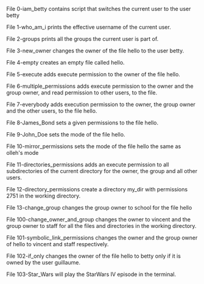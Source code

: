 File 0-iam_betty contains script that switches the current user to the user betty

File 1-who_am_i prints the effective username of the current user.

File 2-groups prints all the groups the current user is part of.

File 3-new_owner changes the owner of the file hello to the user betty.

File 4-empty creates an empty file called hello.

File 5-execute adds execute permission to the owner of the file hello.

File 6-multiple_permissions adds execute permission to the owner and the group owner, and read permission to other users, to the file.

File 7-everybody adds execution permission to the owner, the group owner and the other users, to the file hello.

File 8-James_Bond sets a given permissions to the file hello.

File 9-John_Doe sets the mode of the file hello.

File 10-mirror_permissions sets the mode of the file hello the same as olleh's mode

File 11-directories_permissions adds an execute permission to all subdirectories of the current directory for the owner, the group and all other users.

File 12-directory_permissions create a directory my_dir with permissions 2751 in the working directory.

File 13-change_group changes the group owner to school for the file hello

File 100-change_owner_and_group changes the owner to vincent and the group owner to staff for all the files and directories in the working directory.

File 101-symbolic_link_permissions changes the owner and the group owner of hello to vincent and staff respectively.

File 102-if_only changes the owner of the file hello to betty only if it is owned by the user guillaume.

File 103-Star_Wars will play the StarWars IV episode in the terminal.

